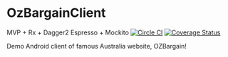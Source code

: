 # OzBargainClient
MVP + Rx + Dagger2 
Espresso + Mockito
[![Circle CI](https://circleci.com/gh/cooperkong/OzBargainClient.svg?style=shield)](https://circleci.com/gh/cooperkong/OzBargainClient)  [![Coverage Status](https://coveralls.io/repos/github/cooperkong/OzBargainClient/badge.svg?branch=master)](https://coveralls.io/github/cooperkong/OzBargainClient?branch=master)

<p>Demo Android client of famous Australia website, OZBargain!</p>

